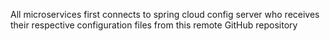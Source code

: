 
All microservices first connects to spring cloud config server who receives their respective configuration files from this remote GitHub repository
